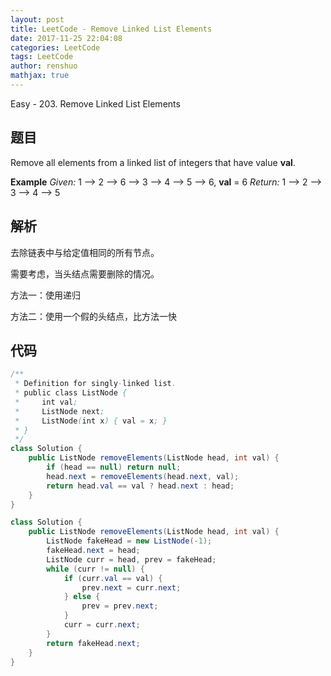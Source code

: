 ```yaml
---
layout: post
title: LeetCode - Remove Linked List Elements
date: 2017-11-25 22:04:08
categories: LeetCode
tags: LeetCode
author: renshuo
mathjax: true
---
```


Easy - 203. Remove Linked List Elements

<!--more-->

## 题目

Remove all elements from a linked list of integers that have value **val**.

**Example**
*Given:* 1 --> 2 --> 6 --> 3 --> 4 --> 5 --> 6, **val** = 6
*Return:* 1 --> 2 --> 3 --> 4 --> 5

## 解析

去除链表中与给定值相同的所有节点。

需要考虑，当头结点需要删除的情况。

方法一：使用递归

方法二：使用一个假的头结点，比方法一快

## 代码

``` java
/**
 * Definition for singly-linked list.
 * public class ListNode {
 *     int val;
 *     ListNode next;
 *     ListNode(int x) { val = x; }
 * }
 */
class Solution {
    public ListNode removeElements(ListNode head, int val) {
        if (head == null) return null;
        head.next = removeElements(head.next, val);
        return head.val == val ? head.next : head;
    }
}
```
``` java
class Solution {
    public ListNode removeElements(ListNode head, int val) {
        ListNode fakeHead = new ListNode(-1);
        fakeHead.next = head;
        ListNode curr = head, prev = fakeHead;
        while (curr != null) {
            if (curr.val == val) {
                prev.next = curr.next;
            } else {
                prev = prev.next;
            }
            curr = curr.next;
        }
        return fakeHead.next;
    }
}
```

